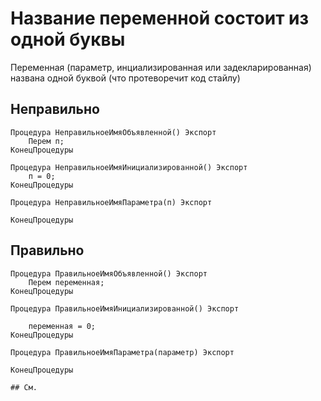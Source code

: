# Название переменной состоит из одной буквы

Переменная (параметр, инциализированная или задекларированная) названа одной буквой
(что протеворечит код стайлу)

## Неправильно

```bsl
Процедура НеправильноеИмяОбъявленной() Экспорт
    Перем п;
КонецПроцедуры
```

```bsl
Процедура НеправильноеИмяИнициализированной() Экспорт
    п = 0;
КонецПроцедуры
```

```bsl
Процедура НеправильноеИмяПараметра(п) Экспорт
    
КонецПроцедуры
```

## Правильно


```bsl
Процедура ПравильноеИмяОбъявленной() Экспорт
    Перем переменная;  
КонецПроцедуры
```

```bsl
Процедура ПравильноеИмяИнициализированной() Экспорт
   
    переменная = 0;
КонецПроцедуры
```

```bsl
Процедура ПравильноеИмяПараметра(параметр) Экспорт
    
КонецПроцедуры

## См.

